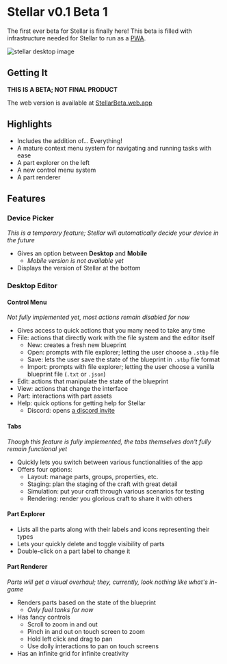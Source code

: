 # Stellar v0.1 Beta 1

The first ever beta for Stellar is finally here! This beta is filled with infrastructure needed for Stellar to run as a [PWA](https://web.dev/progressive-web-apps/).

![stellar desktop image](https://i.imgur.com/dN7MguM.png)

## Getting It

**THIS IS A BETA; NOT FINAL PRODUCT**

The web version is available at [StellarBeta.web.app](https://stellarbeta.web.app)

## Highlights

- Includes the addition of... Everything!
- A mature context menu system for navigating and running tasks with ease
- A part explorer on the left
- A new control menu system
- A part renderer

## Features

### Device Picker

_This is a temporary feature; Stellar will automatically decide your device in the future_

- Gives an option between **Desktop** and **Mobile**
  - _Mobile version is not available yet_
- Displays the version of Stellar at the bottom

### Desktop Editor

#### Control Menu

_Not fully implemented yet, most actions remain disabled for now_

- Gives access to quick actions that you many need to take any time
- File: actions that directly work with the file system and the editor itself
  - New: creates a fresh new blueprint
  - Open: prompts with file explorer; letting the user choose a `.stbp` file
  - Save: lets the user save the state of the blueprint in `.stbp` file format
  - Import: prompts with file explorer; letting the user choose a vanilla blueprint file (`.txt` or `.json`)
- Edit: actions that manipulate the state of the blueprint
- View: actions that change the interface
- Part: interactions with part assets
- Help: quick options for getting help for Stellar
  - Discord: opens [a discord invite](https://discord.gg/nDt7AjGJQH/)

#### Tabs

_Though this feature is fully implemented, the tabs themselves don't fully remain functional yet_

- Quickly lets you switch between various functionalities of the app
- Offers four options:
  - Layout: manage parts, groups, properties, etc.
  - Staging: plan the staging of the craft with great detail
  - Simulation: put your craft through various scenarios for testing
  - Rendering: render you glorious craft to share it with others

#### Part Explorer

- Lists all the parts along with their labels and icons representing their types
- Lets your quickly delete and toggle visibility of parts
- Double-click on a part label to change it

#### Part Renderer

_Parts will get a visual overhaul; they, currently, look nothing like what's in-game_

- Renders parts based on the state of the blueprint
  - _Only fuel tanks for now_
- Has fancy controls
  - Scroll to zoom in and out
  - Pinch in and out on touch screen to zoom
  - Hold left click and drag to pan
  - Use dolly interactions to pan on touch screens
- Has an infinite grid for infinite creativity
